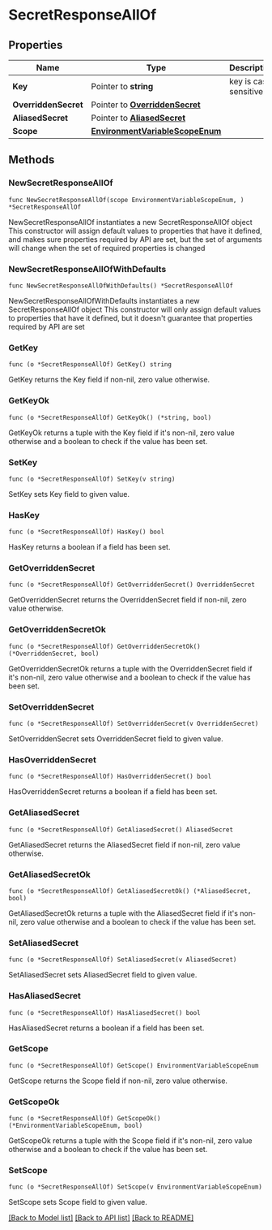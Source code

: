 # SecretResponseAllOf

## Properties

Name | Type | Description | Notes
------------ | ------------- | ------------- | -------------
**Key** | Pointer to **string** | key is case sensitive | [optional] 
**OverriddenSecret** | Pointer to [**OverriddenSecret**](OverriddenSecret.md) |  | [optional] 
**AliasedSecret** | Pointer to [**AliasedSecret**](AliasedSecret.md) |  | [optional] 
**Scope** | [**EnvironmentVariableScopeEnum**](EnvironmentVariableScopeEnum.md) |  | 

## Methods

### NewSecretResponseAllOf

`func NewSecretResponseAllOf(scope EnvironmentVariableScopeEnum, ) *SecretResponseAllOf`

NewSecretResponseAllOf instantiates a new SecretResponseAllOf object
This constructor will assign default values to properties that have it defined,
and makes sure properties required by API are set, but the set of arguments
will change when the set of required properties is changed

### NewSecretResponseAllOfWithDefaults

`func NewSecretResponseAllOfWithDefaults() *SecretResponseAllOf`

NewSecretResponseAllOfWithDefaults instantiates a new SecretResponseAllOf object
This constructor will only assign default values to properties that have it defined,
but it doesn't guarantee that properties required by API are set

### GetKey

`func (o *SecretResponseAllOf) GetKey() string`

GetKey returns the Key field if non-nil, zero value otherwise.

### GetKeyOk

`func (o *SecretResponseAllOf) GetKeyOk() (*string, bool)`

GetKeyOk returns a tuple with the Key field if it's non-nil, zero value otherwise
and a boolean to check if the value has been set.

### SetKey

`func (o *SecretResponseAllOf) SetKey(v string)`

SetKey sets Key field to given value.

### HasKey

`func (o *SecretResponseAllOf) HasKey() bool`

HasKey returns a boolean if a field has been set.

### GetOverriddenSecret

`func (o *SecretResponseAllOf) GetOverriddenSecret() OverriddenSecret`

GetOverriddenSecret returns the OverriddenSecret field if non-nil, zero value otherwise.

### GetOverriddenSecretOk

`func (o *SecretResponseAllOf) GetOverriddenSecretOk() (*OverriddenSecret, bool)`

GetOverriddenSecretOk returns a tuple with the OverriddenSecret field if it's non-nil, zero value otherwise
and a boolean to check if the value has been set.

### SetOverriddenSecret

`func (o *SecretResponseAllOf) SetOverriddenSecret(v OverriddenSecret)`

SetOverriddenSecret sets OverriddenSecret field to given value.

### HasOverriddenSecret

`func (o *SecretResponseAllOf) HasOverriddenSecret() bool`

HasOverriddenSecret returns a boolean if a field has been set.

### GetAliasedSecret

`func (o *SecretResponseAllOf) GetAliasedSecret() AliasedSecret`

GetAliasedSecret returns the AliasedSecret field if non-nil, zero value otherwise.

### GetAliasedSecretOk

`func (o *SecretResponseAllOf) GetAliasedSecretOk() (*AliasedSecret, bool)`

GetAliasedSecretOk returns a tuple with the AliasedSecret field if it's non-nil, zero value otherwise
and a boolean to check if the value has been set.

### SetAliasedSecret

`func (o *SecretResponseAllOf) SetAliasedSecret(v AliasedSecret)`

SetAliasedSecret sets AliasedSecret field to given value.

### HasAliasedSecret

`func (o *SecretResponseAllOf) HasAliasedSecret() bool`

HasAliasedSecret returns a boolean if a field has been set.

### GetScope

`func (o *SecretResponseAllOf) GetScope() EnvironmentVariableScopeEnum`

GetScope returns the Scope field if non-nil, zero value otherwise.

### GetScopeOk

`func (o *SecretResponseAllOf) GetScopeOk() (*EnvironmentVariableScopeEnum, bool)`

GetScopeOk returns a tuple with the Scope field if it's non-nil, zero value otherwise
and a boolean to check if the value has been set.

### SetScope

`func (o *SecretResponseAllOf) SetScope(v EnvironmentVariableScopeEnum)`

SetScope sets Scope field to given value.



[[Back to Model list]](../README.md#documentation-for-models) [[Back to API list]](../README.md#documentation-for-api-endpoints) [[Back to README]](../README.md)


